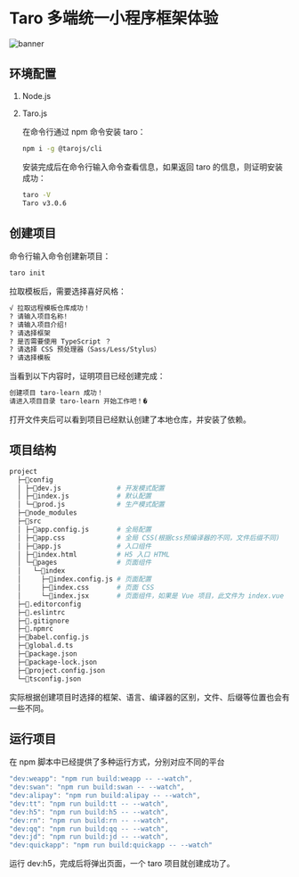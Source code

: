 # Taro 多端统一小程序框架体验

![banner](/images/blogs/blog/taro.png)

## 环境配置

1. Node.js

2. Taro.js

   在命令行通过 npm 命令安装 taro：

   ```sh
   npm i -g @tarojs/cli
   ```

   安装完成后在命令行输入命令查看信息，如果返回 taro 的信息，则证明安装成功：

   ```sh
   taro -V
   Taro v3.0.6
   ```

## 创建项目

命令行输入命令创建新项目：

```sh
taro init
```

拉取模板后，需要选择喜好风格：

```sh
√ 拉取远程模板仓库成功！
? 请输入项目名称!
? 请输入项目介绍!
? 请选择框架
? 是否需要使用 TypeScript ？
? 请选择 CSS 预处理器（Sass/Less/Stylus）
? 请选择模板
```

当看到以下内容时，证明项目已经创建完成：

```sh
创建项目 taro-learn 成功！
请进入项目目录 taro-learn 开始工作吧！�
```

打开文件夹后可以看到项目已经默认创建了本地仓库，并安装了依赖。

## 项目结构

```sh
project
  ├─📁config
  │ ├─📝dev.js              # 开发模式配置
  │ ├─📝index.js            # 默认配置
  │ └─📝prod.js             # 生产模式配置
  ├─📁node_modules
  ├─📁src
  │ ├─📝app.config.js       # 全局配置
  │ ├─📝app.css             # 全局 CSS(根据css预编译器的不同，文件后缀不同)
  │ ├─📝app.js              # 入口组件
  │ ├─📝index.html          # H5 入口 HTML
  │ └─📁pages               # 页面组件
  │   └─📁index
  │     ├─📝index.config.js # 页面配置
  │     ├─📝index.css       # 页面 CSS
  │     └─📝index.jsx       # 页面组件，如果是 Vue 项目，此文件为 index.vue
  ├─📝.editorconfig
  ├─📝.eslintrc
  ├─📝.gitignore
  ├─📝.npmrc
  ├─📝babel.config.js
  ├─📝global.d.ts
  ├─📝package.json
  ├─📝package-lock.json
  ├─📝project.config.json
  └─📝tsconfig.json
```

实际根据创建项目时选择的框架、语言、编译器的区别，文件、后缀等位置也会有一些不同。

## 运行项目

在 npm 脚本中已经提供了多种运行方式，分别对应不同的平台

```js
"dev:weapp": "npm run build:weapp -- --watch",
"dev:swan": "npm run build:swan -- --watch",
"dev:alipay": "npm run build:alipay -- --watch",
"dev:tt": "npm run build:tt -- --watch",
"dev:h5": "npm run build:h5 -- --watch",
"dev:rn": "npm run build:rn -- --watch",
"dev:qq": "npm run build:qq -- --watch",
"dev:jd": "npm run build:jd -- --watch",
"dev:quickapp": "npm run build:quickapp -- --watch"
```

运行 dev:h5，完成后将弹出页面，一个 taro 项目就创建成功了。

<Valine></Valine>
